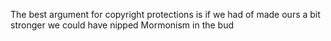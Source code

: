 The best argument for copyright protections is if we had of made ours a bit stronger we could have nipped Mormonism in the bud

